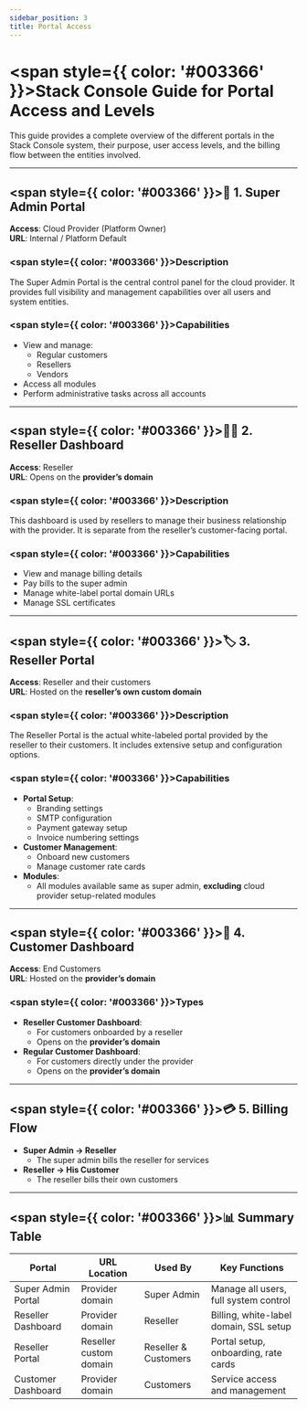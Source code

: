 ```yaml
---
sidebar_position: 3
title: Portal Access
---
```


# <span style={{ color: '#003366' }}>Stack Console Guide for Portal Access and Levels</span>

This guide provides a complete overview of the different portals in the Stack Console system, their purpose, user access levels, and the billing flow between the entities involved.

---

## <span style={{ color: '#003366' }}>🔐 1. Super Admin Portal</span>

**Access**: Cloud Provider (Platform Owner)  
**URL**: Internal / Platform Default

### <span style={{ color: '#003366' }}>Description</span>  
The Super Admin Portal is the central control panel for the cloud provider. It provides full visibility and management capabilities over all users and system entities.

### <span style={{ color: '#003366' }}>Capabilities</span>
- View and manage:
  - Regular customers
  - Resellers
  - Vendors
- Access all modules
- Perform administrative tasks across all accounts

---

## <span style={{ color: '#003366' }}>🧑‍💼 2. Reseller Dashboard</span>

**Access**: Reseller  
**URL**: Opens on the **provider’s domain**

### <span style={{ color: '#003366' }}>Description</span>  
This dashboard is used by resellers to manage their business relationship with the provider. It is separate from the reseller’s customer-facing portal.

### <span style={{ color: '#003366' }}>Capabilities</span>
- View and manage billing details
- Pay bills to the super admin
- Manage white-label portal domain URLs
- Manage SSL certificates

---

## <span style={{ color: '#003366' }}>🏷️ 3. Reseller Portal</span>

**Access**: Reseller and their customers  
**URL**: Hosted on the **reseller’s own custom domain**

### <span style={{ color: '#003366' }}>Description</span>  
The Reseller Portal is the actual white-labeled portal provided by the reseller to their customers. It includes extensive setup and configuration options.

### <span style={{ color: '#003366' }}>Capabilities</span>
- **Portal Setup**:
  - Branding settings
  - SMTP configuration
  - Payment gateway setup
  - Invoice numbering settings
- **Customer Management**:
  - Onboard new customers
  - Manage customer rate cards
- **Modules**:
  - All modules available same as super admin, **excluding** cloud provider setup-related modules

---

## <span style={{ color: '#003366' }}>👥 4. Customer Dashboard</span>

**Access**: End Customers  
**URL**: Hosted on the **provider’s domain**

### <span style={{ color: '#003366' }}>Types</span>
- **Reseller Customer Dashboard**:  
  - For customers onboarded by a reseller  
  - Opens on the **provider’s domain**
- **Regular Customer Dashboard**:  
  - For customers directly under the provider  
  - Opens on the **provider’s domain**

---

## <span style={{ color: '#003366' }}>💳 5. Billing Flow</span>

- **Super Admin → Reseller**
  - The super admin bills the reseller for services
- **Reseller → His Customer**
  - The reseller bills their own customers

---

## <span style={{ color: '#003366' }}>📊 Summary Table</span>

| Portal              | URL Location           | Used By            | Key Functions                                             |
|---------------------|------------------------|---------------------|-----------------------------------------------------------|
| Super Admin Portal  | Provider domain         | Super Admin         | Manage all users, full system control                     |
| Reseller Dashboard  | Provider domain         | Reseller            | Billing, white-label domain, SSL setup                    |
| Reseller Portal     | Reseller custom domain  | Reseller & Customers| Portal setup, onboarding, rate cards                      |
| Customer Dashboard  | Provider domain         | Customers           | Service access and management                             |
